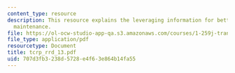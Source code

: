 ```yaml
---
content_type: resource
description: This resource explains the leveraging information for better transit
  maintenance.
file: https://ol-ocw-studio-app-qa.s3.amazonaws.com/courses/1-259j-transit-management-fall-2006/707d3fb3238d5728e4f63e864b14fa55_tcrp_rrd_13.pdf
file_type: application/pdf
resourcetype: Document
title: tcrp_rrd_13.pdf
uid: 707d3fb3-238d-5728-e4f6-3e864b14fa55
---
```

